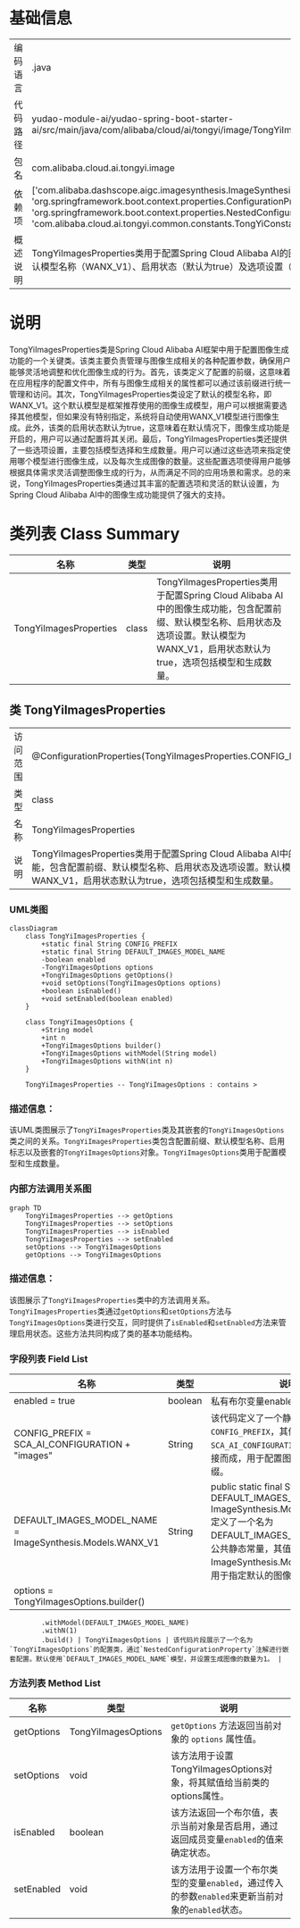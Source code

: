 # 基础信息

|      |      |
|------|------|
| 编码语言 | .java |
| 代码路径 | yudao-module-ai/yudao-spring-boot-starter-ai/src/main/java/com/alibaba/cloud/ai/tongyi/image/TongYiImagesProperties.java |
| 包名 | com.alibaba.cloud.ai.tongyi.image |
| 依赖项 | ['com.alibaba.dashscope.aigc.imagesynthesis.ImageSynthesis', 'org.springframework.boot.context.properties.ConfigurationProperties', 'org.springframework.boot.context.properties.NestedConfigurationProperty', 'com.alibaba.cloud.ai.tongyi.common.constants.TongYiConstants.SCA_AI_CONFIGURATION'] |
| 概述说明 | TongYiImagesProperties类用于配置Spring Cloud Alibaba AI的图像生成功能，包含配置前缀、默认模型名称（WANX_V1）、启用状态（默认为true）及选项设置（模型和生成数量）。 |

# 说明

TongYiImagesProperties类是Spring Cloud Alibaba AI框架中用于配置图像生成功能的一个关键类。该类主要负责管理与图像生成相关的各种配置参数，确保用户能够灵活地调整和优化图像生成的行为。首先，该类定义了配置的前缀，这意味着在应用程序的配置文件中，所有与图像生成相关的属性都可以通过该前缀进行统一管理和访问。其次，TongYiImagesProperties类设定了默认的模型名称，即WANX_V1。这个默认模型是框架推荐使用的图像生成模型，用户可以根据需要选择其他模型，但如果没有特别指定，系统将自动使用WANX_V1模型进行图像生成。此外，该类的启用状态默认为true，这意味着在默认情况下，图像生成功能是开启的，用户可以通过配置将其关闭。最后，TongYiImagesProperties类还提供了一些选项设置，主要包括模型选择和生成数量。用户可以通过这些选项来指定使用哪个模型进行图像生成，以及每次生成图像的数量。这些配置选项使得用户能够根据具体需求灵活调整图像生成的行为，从而满足不同的应用场景和需求。总的来说，TongYiImagesProperties类通过其丰富的配置选项和灵活的默认设置，为Spring Cloud Alibaba AI中的图像生成功能提供了强大的支持。

# 类列表 Class Summary

| 名称   | 类型  | 说明 |
|-------|------|-------------|
| TongYiImagesProperties | class | TongYiImagesProperties类用于配置Spring Cloud Alibaba AI中的图像生成功能，包含配置前缀、默认模型名称、启用状态及选项设置。默认模型为WANX_V1，启用状态默认为true，选项包括模型和生成数量。 |



## 类 TongYiImagesProperties

|      |      |
|------|------|
| 访问范围 | @ConfigurationProperties(TongYiImagesProperties.CONFIG_PREFIX);public |
| 类型 | class |
| 名称 | TongYiImagesProperties |
| 说明 | TongYiImagesProperties类用于配置Spring Cloud Alibaba AI中的图像生成功能，包含配置前缀、默认模型名称、启用状态及选项设置。默认模型为WANX_V1，启用状态默认为true，选项包括模型和生成数量。 |


### UML类图

```mermaid
classDiagram
    class TongYiImagesProperties {
        +static final String CONFIG_PREFIX
        +static final String DEFAULT_IMAGES_MODEL_NAME
        -boolean enabled
        -TongYiImagesOptions options
        +TongYiImagesOptions getOptions()
        +void setOptions(TongYiImagesOptions options)
        +boolean isEnabled()
        +void setEnabled(boolean enabled)
    }

    class TongYiImagesOptions {
        +String model
        +int n
        +TongYiImagesOptions builder()
        +TongYiImagesOptions withModel(String model)
        +TongYiImagesOptions withN(int n)
    }

    TongYiImagesProperties -- TongYiImagesOptions : contains >
```

### 描述信息：
该UML类图展示了`TongYiImagesProperties`类及其嵌套的`TongYiImagesOptions`类之间的关系。`TongYiImagesProperties`类包含配置前缀、默认模型名称、启用标志以及嵌套的`TongYiImagesOptions`对象。`TongYiImagesOptions`类用于配置模型和生成数量。


### 内部方法调用关系图

```mermaid
graph TD
    TongYiImagesProperties --> getOptions
    TongYiImagesProperties --> setOptions
    TongYiImagesProperties --> isEnabled
    TongYiImagesProperties --> setEnabled
    setOptions --> TongYiImagesOptions
    getOptions --> TongYiImagesOptions
```

### 描述信息：
该图展示了`TongYiImagesProperties`类中的方法调用关系。`TongYiImagesProperties`类通过`getOptions`和`setOptions`方法与`TongYiImagesOptions`类进行交互，同时提供了`isEnabled`和`setEnabled`方法来管理启用状态。这些方法共同构成了类的基本功能结构。

### 字段列表 Field List

| 名称  | 类型  | 说明 |
|-------|-------|------|
| enabled = true | boolean | 私有布尔变量enabled初始值为true。 |
| CONFIG_PREFIX = SCA_AI_CONFIGURATION + "images" | String | 该代码定义了一个静态常量字符串`CONFIG_PREFIX`，其值为`SCA_AI_CONFIGURATION`与`"images"`拼接而成，用于配置图像相关的路径或前缀。 |
| DEFAULT_IMAGES_MODEL_NAME = ImageSynthesis.Models.WANX_V1 | String | public static final String DEFAULT_IMAGES_MODEL_NAME = ImageSynthesis.Models.WANX_V1; 定义了一个名为DEFAULT_IMAGES_MODEL_NAME的公共静态常量，其值为ImageSynthesis.Models.WANX_V1，用于指定默认的图像合成模型名称。 |
| options = TongYiImagesOptions.builder()
			.withModel(DEFAULT_IMAGES_MODEL_NAME)
			.withN(1)
			.build() | TongYiImagesOptions | 该代码片段展示了一个名为`TongYiImagesOptions`的配置类，通过`NestedConfigurationProperty`注解进行嵌套配置。默认使用`DEFAULT_IMAGES_MODEL_NAME`模型，并设置生成图像的数量为1。 |

### 方法列表 Method List

| 名称  | 类型  | 说明 |
|-------|-------|------|
| getOptions | TongYiImagesOptions | `getOptions` 方法返回当前对象的 `options` 属性值。 |
| setOptions | void | 该方法用于设置TongYiImagesOptions对象，将其赋值给当前类的options属性。 |
| isEnabled | boolean | 该方法返回一个布尔值，表示当前对象是否启用，通过返回成员变量`enabled`的值来确定状态。 |
| setEnabled | void | 该方法用于设置一个布尔类型的变量`enabled`，通过传入的参数`enabled`来更新当前对象的`enabled`状态。 |





